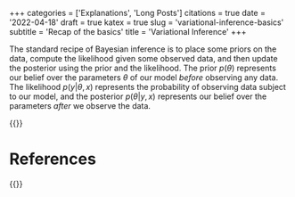 +++
categories = ['Explanations', 'Long Posts']
citations = true
date = '2022-04-18'
draft = true
katex = true
slug = 'variational-inference-basics'
subtitle = 'Recap of the basics'
title = 'Variational Inference'
+++

The standard recipe of Bayesian inference is to place some priors on the data, compute the likelihood given some observed data, and then update the posterior using the prior and the likelihood. The prior $p(\theta)$ represents our belief over the parameters $\theta$ of our model _before_ observing any data. The likelihood $p(y | \theta, x)$ represents the probability of observing data subject to our model, and the posterior $p(\theta | y, x)$ represents our belief over the parameters _after_ we observe the data.



{{<toc>}}

# References
{{<bibliography cited>}}